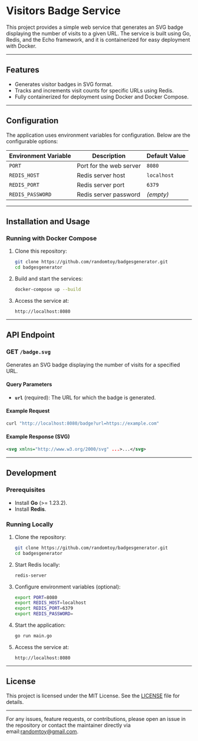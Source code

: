 # Visitors Badge Service

This project provides a simple web service that generates an SVG badge displaying the number of visits to a given URL. The service is built using Go, Redis, and the Echo framework, and it is containerized for easy deployment with Docker.

---

## Features
- Generates visitor badges in SVG format.
- Tracks and increments visit counts for specific URLs using Redis.
- Fully containerized for deployment using Docker and Docker Compose.

---

## Configuration
The application uses environment variables for configuration. Below are the configurable options:

| Environment Variable | Description                | Default Value |
|----------------------|----------------------------|---------------|
| `PORT`               | Port for the web server    | `8080`        |
| `REDIS_HOST`         | Redis server host          | `localhost`   |
| `REDIS_PORT`         | Redis server port          | `6379`        |
| `REDIS_PASSWORD`     | Redis server password      | *(empty)*     |

---

## Installation and Usage

### Running with Docker Compose
1. Clone this repository:
   ```bash
   git clone https://github.com/randomtoy/badgesgenerator.git
   cd badgesgenerator
   ```

2. Build and start the services:
   ```bash
   docker-compose up --build
   ```

3. Access the service at: 
   ```
   http://localhost:8080
   ```

---

## API Endpoint

### GET `/badge.svg`
Generates an SVG badge displaying the number of visits for a specified URL.

#### Query Parameters
- **`url`** (required): The URL for which the badge is generated.

#### Example Request
```bash
curl "http://localhost:8080/badge?url=https://example.com"
```

#### Example Response (SVG)
```xml
<svg xmlns="http://www.w3.org/2000/svg" ...>...</svg>
```

---

## Development

### Prerequisites
- Install **Go** (>= 1.23.2).
- Install **Redis**.

### Running Locally
1. Clone the repository:
   ```bash
   git clone https://github.com/randomtoy/badgesgenerator.git
   cd badgesgenerator
   ```

2. Start Redis locally:
   ```bash
   redis-server
   ```

3. Configure environment variables (optional):
   ```bash
   export PORT=8080
   export REDIS_HOST=localhost
   export REDIS_PORT=6379
   export REDIS_PASSWORD=
   ```

4. Start the application:
   ```bash
   go run main.go
   ```

5. Access the service at:
   ```
   http://localhost:8080
   ```

---

## License
This project is licensed under the MIT License. See the [LICENSE](LICENSE) file for details.

---

For any issues, feature requests, or contributions, please open an issue in the repository or contact the maintainer directly via email:randomtoy@gmail.com.

